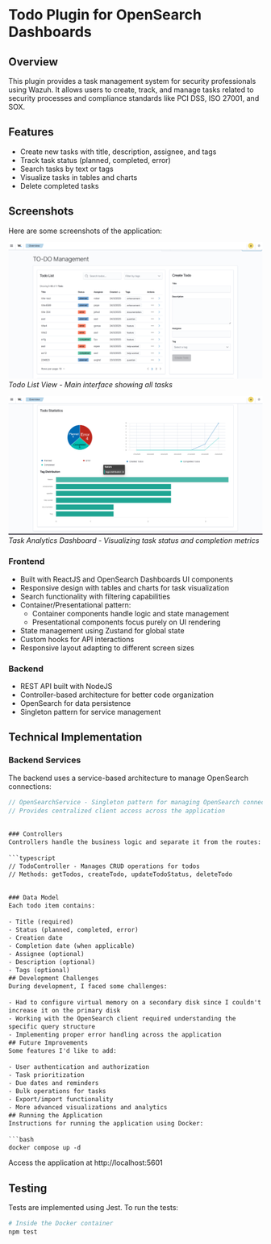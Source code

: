 # Todo Plugin for OpenSearch Dashboards
## Overview
This plugin provides a task management system for security professionals using Wazuh. It allows users to create, track, and manage tasks related to security processes and compliance standards like PCI DSS, ISO 27001, and SOX.

## Features
- Create new tasks with title, description, assignee, and tags
- Track task status (planned, completed, error)
- Search tasks by text or tags
- Visualize tasks in tables and charts
- Delete completed tasks

## Screenshots
Here are some screenshots of the application:

![Todo List View](./screenshoots/home.png)
*Todo List View - Main interface showing all tasks*

![Task Analytics Dashboard](./screenshoots/footer.png)
*Task Analytics Dashboard - Visualizing task status and completion metrics*

### Frontend
- Built with ReactJS and OpenSearch Dashboards UI components
- Responsive design with tables and charts for task visualization
- Search functionality with filtering capabilities
- Container/Presentational pattern:
  - Container components handle logic and state management
  - Presentational components focus purely on UI rendering
- State management using Zustand for global state
- Custom hooks for API interactions
- Responsive layout adapting to different screen sizes
### Backend
- REST API built with NodeJS
- Controller-based architecture for better code organization
- OpenSearch for data persistence
- Singleton pattern for service management
## Technical Implementation
### Backend Services
The backend uses a service-based architecture to manage OpenSearch connections:

```typescript
// OpenSearchService - Singleton pattern for managing OpenSearch connections
// Provides centralized client access across the application
 ```
```

### Controllers
Controllers handle the business logic and separate it from the routes:

```typescript
// TodoController - Manages CRUD operations for todos
// Methods: getTodos, createTodo, updateTodoStatus, deleteTodo
 ```
```

### Data Model
Each todo item contains:

- Title (required)
- Status (planned, completed, error)
- Creation date
- Completion date (when applicable)
- Assignee (optional)
- Description (optional)
- Tags (optional)
## Development Challenges
During development, I faced some challenges:

- Had to configure virtual memory on a secondary disk since I couldn't increase it on the primary disk
- Working with the OpenSearch client required understanding the specific query structure
- Implementing proper error handling across the application
## Future Improvements
Some features I'd like to add:

- User authentication and authorization
- Task prioritization
- Due dates and reminders
- Bulk operations for tasks
- Export/import functionality
- More advanced visualizations and analytics
## Running the Application
Instructions for running the application using Docker:

```bash
docker compose up -d
 ```

Access the application at http://localhost:5601

## Testing
Tests are implemented using Jest. To run the tests:

```bash
# Inside the Docker container
npm test
 ```
